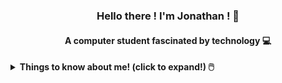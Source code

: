 <h3 align="center">Hello there ! I'm Jonathan ! 👋</h3>
<h4 align="center">A computer student fascinated by technology 💻</h4>

<details>
<summary> <b> Things to know about me! (click to expand!) 🖱️ </b> </summary>
<br>

<details>
  <summary> <b> Click here to know me better 🙈 </b> </summary>
  <h5> Thanks for your interest ! 😁 Come on ... </h5>
    <p> I am fascinated by technology and interested in the more technical and logical part of programming,
so I'm studying software development with a focus on the backend.</p>
<p> In the future, I want to specialize in the back-end and in addition, I think about studying information security. </p> 
<p> I am currently a student of the Bachelor's Degree in Information Systems at UFRN, having previously attended two periods of the Computer Science course at UEPB.</p>
</details>
<hr>

<h4 align="center">Technologies with which I have already had some contact 📱</h4>

<div align="center">
  <h4 align="center">Front-end - Back-end</h4>
  <img alt="Angular" height="35" width="35" src="https://cdn.jsdelivr.net/gh/devicons/devicon/icons/angularjs/angularjs-original.svg" />
  <img alt="HTML" height="35" width="35" src="https://cdn.jsdelivr.net/gh/devicons/devicon/icons/html5/html5-original-wordmark.svg"/>
  <img alt="CSS" height="35" width="35" src="https://cdn.jsdelivr.net/gh/devicons/devicon/icons/css3/css3-original.svg"/>
  <img alt="JavaScript" height="35" width="35" src="https://cdn.jsdelivr.net/gh/devicons/devicon/icons/javascript/javascript-original.svg"/>
 
  
  <img height="35" width="35" src="https://icongr.am/feather/minus.svg?size=148&color=fffafa"/>
  
  <img alt="csharp" height="35" width="35" src="https://cdn.jsdelivr.net/gh/devicons/devicon/icons/csharp/csharp-original.svg"/>
  <img alt="dotnet" height="35" width="35" src="https://cdn.jsdelivr.net/gh/devicons/devicon/icons/dot-net/dot-net-original-wordmark.svg"/>
  <img alt="dotnetcore" height="35" width="35" src="https://cdn.jsdelivr.net/gh/devicons/devicon/icons/dotnetcore/dotnetcore-original.svg"/>
  <img alt="nodejs" height="35" width="35" src="https://cdn.jsdelivr.net/gh/devicons/devicon/icons/nodejs/nodejs-original.svg"/>
  <img alt="typescript" height="35" width="35" src="https://cdn.jsdelivr.net/gh/devicons/devicon/icons/typescript/typescript-original.svg" />
  <img alt="c" height="35" width="35" src="https://cdn.jsdelivr.net/gh/devicons/devicon/icons/c/c-original.svg" />
  
  
  <h4>Databases - Tools and others:</h4>
  
  <img alt="mongo" height="35" width="35" src="https://cdn.jsdelivr.net/gh/devicons/devicon/icons/mongodb/mongodb-original-wordmark.svg" />
  <img alt="sqlserver" height="35" width="35" src="https://cdn.jsdelivr.net/gh/devicons/devicon/icons/microsoftsqlserver/microsoftsqlserver-plain-wordmark.svg"/>
   <img alt="postgress" height="35" width="35" src="https://cdn.jsdelivr.net/gh/devicons/devicon/icons/postgresql/postgresql-original-wordmark.svg" /> 
  
  <img height="35" width="35" src="https://icongr.am/feather/minus.svg?size=148&color=fffafa"/>
  
  <img alt="redis" height="35" width="35" src="https://cdn.jsdelivr.net/gh/devicons/devicon/icons/redis/redis-original.svg"/>        
  <img alt="npm" height="35" width="35" src="https://cdn.jsdelivr.net/gh/devicons/devicon/icons/npm/npm-original-wordmark.svg"/>
  <img alt="GIT" height="35" width="35" src="https://cdn.jsdelivr.net/gh/devicons/devicon/icons/git/git-original.svg"/>
  <img alt="github" height="35" width="35" src="https://cdn.jsdelivr.net/gh/devicons/devicon/icons/github/github-original.svg"/>
  <img alt="Linux" height="35" width="35" src="https://cdn.jsdelivr.net/gh/devicons/devicon/icons/linux/linux-original.svg"/>
  <img alt="vs" height="35" width="35" src="https://cdn.jsdelivr.net/gh/devicons/devicon/icons/visualstudio/visualstudio-plain.svg"/>
  <img alt="vs" height="35" width="35" src="https://cdn.jsdelivr.net/gh/devicons/devicon/icons/vscode/vscode-original.svg" />
 
</div>  

<hr>

<div align="center">
  <a href="https://github.com/jtauanpm">
  <img height="160em" src="https://github-readme-stats.vercel.app/api/top-langs/?username=jtauanpm&layout=compact&langs_count=7&theme=codeSTACKr"/>
  <img height="150em" src="https://github-readme-stats.vercel.app/api?username=jtauanpm&show_icons=true&theme=codeSTACKr&include_all_commits=true&count_private=true"/>
</div>

<h4 align="center">Connect with me:</h4>

<p align="center">
  <a href="https://twitter.com/jtauanpm" target="blank"><img align="center" src="https://raw.githubusercontent.com/rahuldkjain/github-profile-readme-generator/master/src/images/icons/Social/twitter.svg" alt="jtauanpm" height="30" width="40" /></a>
  <a href="mailto:jtauan10@gmail.com" target="blank"><img align="center" src="https://user-images.githubusercontent.com/79918787/176289888-ec9a21b5-74e2-4954-beea-336d648e0af4.png" alt="jtauan10@gmail.com" height="30" width="33" /></a>
  <a href="https://linkedin.com/in/jtauanpm" target="blank"><img align="center" src="https://raw.githubusercontent.com/rahuldkjain/github-profile-readme-generator/master/src/images/icons/Social/linked-in-alt.svg" alt="jtauanpm" height="30" width="40" /></a>
  <a href="https://instagram.com/jtauanpm" target="blank"><img align="center" src="https://raw.githubusercontent.com/rahuldkjain/github-profile-readme-generator/master/src/images/icons/Social/instagram.svg" alt="jtauanpm" height="30" width="40" /></a>
  <a href="https://wa.me/558399610245" target="blank"><img align="center" src="https://raw.githubusercontent.com/rahuldkjain/github-profile-readme-generator/master/src/images/icons/Social/whatsapp.svg" alt="+5583999610245" height="30" width="40" /></a>
  <a href="https://discord.gg/jtauanpm#2925" target="blank"><img align="center" src="https://raw.githubusercontent.com/rahuldkjain/github-profile-readme-generator/master/src/images/icons/Social/discord.svg" alt="jtauanpm#2925" height="30" width="40" /></a>
</p>
</details>
